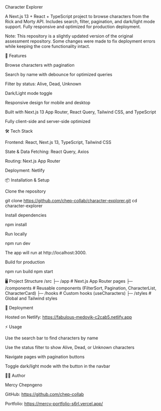 Character Explorer

A Next.js 13 + React + TypeScript project to browse characters from the Rick and Morty API. Includes search, filter, pagination, and dark/light mode support. Fully responsive and optimized for production deployment.

Note: This repository is a slightly updated version of the original assessment repository. Some changes were made to fix deployment errors while keeping the core functionality intact.

🚀 Features

Browse characters with pagination

Search by name with debounce for optimized queries

Filter by status: Alive, Dead, Unknown

Dark/Light mode toggle

Responsive design for mobile and desktop

Built with Next.js 13 App Router, React Query, Tailwind CSS, and TypeScript

Fully client-side and server-side optimized

🛠 Tech Stack

Frontend: React, Next.js 13, TypeScript, Tailwind CSS

State & Data Fetching: React Query, Axios

Routing: Next.js App Router

Deployment: Netlify

📦 Installation & Setup

Clone the repository

git clone https://github.com/chep-collab/character-explorer.git
cd character-explorer


Install dependencies

npm install


Run locally

npm run dev


The app will run at http://localhost:3000.

Build for production

npm run build
npm start

🖥 Project Structure
/src
 ├─ /app              # Next.js App Router pages
 ├─ /components       # Reusable components (FilterSort, Pagination, CharacterList, CharacterCard)
 ├─ /hooks            # Custom hooks (useCharacters)
 ├─ /styles           # Global and Tailwind styles

📂 Deployment

Hosted on Netlify: https://fabulous-medovik-c2cab5.netlify.app

⚡ Usage

Use the search bar to find characters by name

Use the status filter to show Alive, Dead, or Unknown characters

Navigate pages with pagination buttons

Toggle dark/light mode with the button in the navbar

👩‍💻 Author

Mercy Chepngeno

GitHub: https://github.com/chep-collab

Portfolio: https://mercy-portfolio-s6rl.vercel.app/
